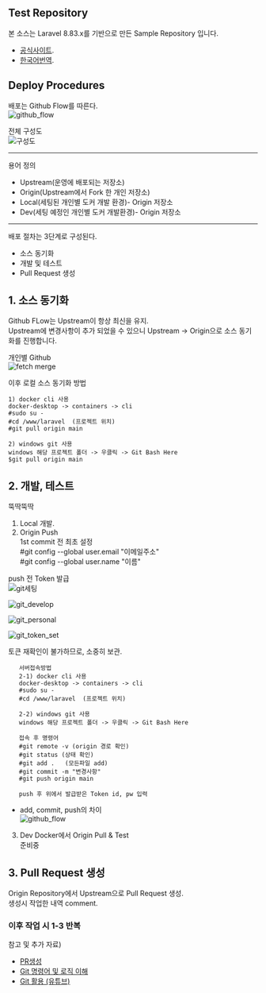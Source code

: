 ## Test Repository

본 소스는 Laravel 8.83.x를 기반으로 만든 Sample Repository 입니다.
- [공식사이트](https://laravel.com/docs/8.x/releases).
- [한국어번역](https://laravel.kr/docs/8.x/releases).


## Deploy Procedures

배포는 Github Flow를 따른다.  
![github_flow](https://user-images.githubusercontent.com/103559371/165875567-4f8d208d-0b1b-4e52-ad4e-6079f85e03d1.png)  

전체 구성도  
![구성도](https://user-images.githubusercontent.com/103559371/165878380-61415809-869d-43d0-ab1b-237fe1b36355.png)

- - -
용어 정의
- Upstream(운영에 배포되는  저장소)  
- Origin(Upstream에서 Fork 한 개인 저장소)
- Local(세팅된 개인별 도커 개발 환경)- Origin 저장소
- Dev(세팅 예정인 개인별 도커 개발환경)- Origin 저장소
- - -

배포 절차는 3단계로 구성된다.
- 소스 동기화
- 개발 및 테스트
- Pull Request 생성




## 1. 소스 동기화
Github FLow는 Upstream이 항상 최신을 유지.  
Upstream에 변경사항이 추가 되었을 수 있으니 Upstream -> Origin으로 소스 동기화를 진행합니다.  


개인별 Github  
![fetch merge](https://user-images.githubusercontent.com/103559371/165888951-19970506-e81d-4233-864c-04d2e4301535.png)


이후 로컬 소스 동기화 방법  

    1) docker cli 사용  
    docker-desktop -> containers -> cli  
    #sudo su -  
    #cd /www/laravel  (프로젝트 위치)  
    #git pull origin main

    2) windows git 사용    
    windows 해당 프로젝트 폴더 -> 우클릭 -> Git Bash Here  
    $git pull origin main



## 2. 개발, 테스트
뚝딱뚝딱  
1) Local 개발.
2) Origin Push  
1st commit 전 최초 설정  
#git config --global user.email "이메일주소"  
#git config --global user.name "이름"  

push 전 Token 발급  
 ![git세팅](https://user-images.githubusercontent.com/103559371/165892823-17471c30-588e-45b0-9b70-4b5bde25e35e.png)

![git_develop](https://user-images.githubusercontent.com/103559371/165893066-cd9088be-ac4b-402f-83ad-cf09232ea09c.png)  

![git_personal](https://user-images.githubusercontent.com/103559371/165892889-5f496612-21de-4239-bb69-b88866fef3a3.png)

![git_token_set](https://user-images.githubusercontent.com/103559371/165893163-101c71e2-9c59-440a-a185-2e0dacbac349.png)

토큰 재확인이 불가하므로, 소중히 보관.


       서버접속방법  
       2-1) docker cli 사용
       docker-desktop -> containers -> cli  
       #sudo su -  
       #cd /www/laravel  (프로젝트 위치)  
   
       2-2) windows git 사용
       windows 해당 프로젝트 폴더 -> 우클릭 -> Git Bash Here

       접속 후 명령어
       #git remote -v (origin 경로 확인)
       #git status (상태 확인)
       #git add .   (모든파일 add)
       #git commit -m "변경사항"  
       #git push origin main  

       push 후 위에서 발급받은 Token id, pw 입력
       


* add, commit, push의 차이  
![github_flow](https://user-images.githubusercontent.com/103559371/165874944-43b860dc-c045-4497-9463-8e0168bcd1f0.png)  

3) Dev Docker에서 Origin Pull & Test  
 준비중


## 3. Pull Request 생성  
Origin Repository에서 Upstream으로 Pull Request 생성.  
생성시 작업한 내역 comment.  

### 이후 작업 시 1-3 반복
    
참고 및 추가 자료)
- [PR생성](https://wayhome25.github.io/git/2017/07/08/git-first-pull-request-story/)
- [Git 명령어 및 로직 이해](https://june98.tistory.com/23)
- [Git 활용 (유튜브) ](https://www.youtube.com/watch?v=Z9dvM7qgN9s)
